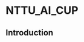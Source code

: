 <!--
 * @Author: hibana2077 hibana2077@gmaill.com
 * @Date: 2024-02-21 15:34:06
 * @LastEditors: hibana2077 hibana2077@gmaill.com
 * @LastEditTime: 2024-02-21 15:38:48
 * @FilePath: /NTTU_AI_CUP/README.md
 * @Description: 这是默认设置,请设置`customMade`, 打开koroFileHeader查看配置 进行设置: https://github.com/OBKoro1/koro1FileHeader/wiki/%E9%85%8D%E7%BD%AE
-->
# NTTU_AI_CUP

## Introduction
